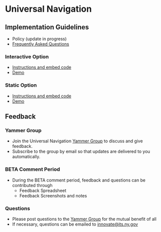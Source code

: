 # Universal Navigation

## Implementation Guidelines

- Policy (update in progress)
- [Frequently Asked Questions](faqs.md)

### Interactive Option

- [Instructions and embed code](interactive-option.md)
- [Demo](http://nys-its.github.io/universal-navigation/interactive-option-demo.html)

### Static Option

- [Instructions and embed code](static-option.md)
- [Demo](http://nys-its.github.io/universal-navigation/static-option-demo.html)

## Feedback

### Yammer Group

- Join the Universal Navigation [Yammer Group](http://goo.gl/RRlnFV) to discuss and give feedback.
- Subscribe to the group by email so that updates are delivered to you automatically.

### BETA Comment Period
- During the BETA comment period, feedback and questions can be contributed through
  - Feedback Spreadsheet 
  - Feedback Screenshots and notes

### Questions
- Please post questions to the [Yammer Group](http://goo.gl/RRlnFV) for the mutual benefit of all
- If necessary, questions can be emailed to innovate@its.ny.gov
